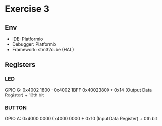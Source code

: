 # Exercise 3

## Env
- IDE: Platformio 
- Debugger: Platformio
- Framework: stm32cube (HAL)

## Registers
### LED
GPIO G: 0x4002 1800 - 0x4002 1BFF
0x40023800 + 0x14 (Output Data Register) + 13th bit

### BUTTON
GPIO A: 0x4000 0000
0x4000 0000  + 0x10 (Input Data Register) + 0th bit


